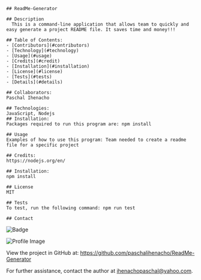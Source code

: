 
    ## ReadMe-Generator 
    
    ## Description
      This is a command-line application that allows team to quickly and easy generate a project README file. It saves time and money!!!
  
    ## Table of Contents:
    - [Contributors](#contributors)
    - [Technology](#technology)
    - [Usage](#usage)
    - [Credits](#credit)
    - [Installation](#installation)
    - [License](#license)
    - [Tests](#tests)
    - [Details](#details)
  
    ## Collaborators:
    Paschal Ihenacho

    ## Technologies: 
    JavaScript, Nodejs
    ## Installation:
    Packages required to run this program are: npm install
    
    ## Usage
    Examples of how to use this program: Team needed to create a readme file for a specific project

    ## Credits:
    https://nodejs.org/en/
  
    ## Installation:
    npm install

    ## License
    MIT
  
    ## Tests
    To test, run the following command: npm run test

    ## Contact
    
![Badge](https://img.shields.io/badge/Github-paschalihenacho-4cbbb9) 
    
![Profile Image](https://github.com/paschalihenacho.png?size=50)
    
View the project in GitHub at: https://github.com/paschalihenacho/ReadMe-Generator
    
For further assistance, contact the author at ihenachopaschal@yahoo.com.